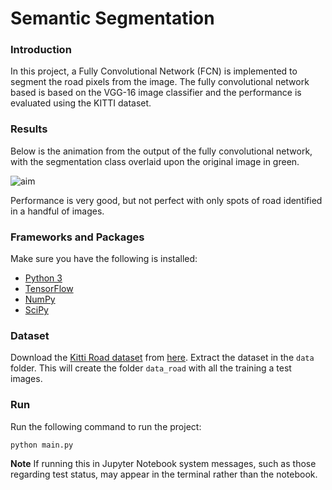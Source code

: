 # Semantic Segmentation
### Introduction
In this project, a Fully Convolutional Network (FCN) is implemented to segment the road pixels from the image. The fully convolutional network based is based on the VGG-16 image classifier and the performance is evaluated using the KITTI dataset.


### Results

Below is the animation from the output of the fully convolutional network, with the segmentation class overlaid upon the original image in green.

![aim](./result/animation.gif)

Performance is very good, but not perfect with only spots of road identified in a handful of images.


### Frameworks and Packages
Make sure you have the following is installed:
 - [Python 3](https://www.python.org/)
 - [TensorFlow](https://www.tensorflow.org/)
 - [NumPy](http://www.numpy.org/)
 - [SciPy](https://www.scipy.org/)
 
### Dataset
Download the [Kitti Road dataset](http://www.cvlibs.net/datasets/kitti/eval_road.php) from [here](http://www.cvlibs.net/download.php?file=data_road.zip).  Extract the dataset in the `data` folder.  This will create the folder `data_road` with all the training a test images.


### Run
Run the following command to run the project:
```
python main.py
```

**Note** If running this in Jupyter Notebook system messages, such as those regarding test status, may appear in the terminal rather than the notebook.

